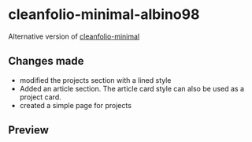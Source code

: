 # cleanfolio-minimal-albino98

Alternative version of [cleanfolio-minimal](https://github.com/rjshkhr/cleanfolio-minimal)

## Changes made

-  modified the projects section with a lined style
-  Added an article section. The article card style can also be used as a project card.
-  created a simple page for projects

## Preview

